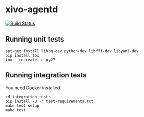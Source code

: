 xivo-agentd
===========

[![Build Status](https://travis-ci.org/xivo-pbx/xivo-agentd.png?branch=master)](https://travis-ci.org/xivo-pbx/xivo-agentd)


Running unit tests
------------------

```
apt-get install libpq-dev python-dev libffi-dev libyaml-dev
pip install tox
tox --recreate -e py27
```


Running integration tests
-------------------------

You need Docker installed.

```
cd integration_tests
pip install -U -r test-requirements.txt
make test-setup
make test
```
